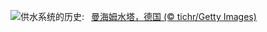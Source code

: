 ![](https://www.bing.com/th?id=OHR.Mannheim_ZH-CN6793377814_UHD.jpg&w=1000)供水系统的历史:&nbsp;&ensp;[曼海姆水塔，德国 (© tichr/Getty Images)](https://www.bing.com/th?id=OHR.Mannheim_ZH-CN6793377814_UHD.jpg)
<br><br/>
